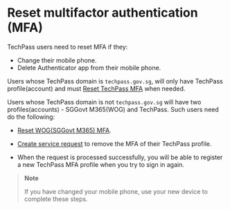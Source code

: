 # Reset multifactor authentication (MFA)

TechPass users need to reset MFA if they:

- Change their mobile phone.
- Delete Authenticator app from their mobile phone.

Users whose TechPass domain is ```techpass.gov.sg```, will only have TechPass profile(account) and must [Reset TechPass MFA](reset-techpass-mfa-for-new-device) when needed.

Users whose TechPass domain is not ```techpass.gov.sg``` will have two profiles(accounts) - SGGovt M365(WOG) and TechPass. Such users need do the following:

- [Reset WOG(SGGovt M365) MFA](reset-security-verification-for-wog-account).

- [Create service request](https://go.gov.sg/techpass-sr) to remove the MFA of their TechPass profile.

- When the request is processed successfully, you will be able to register a new TechPass MFA profile when you try to sign in again.

>**Note**
>
> If you have changed your mobile phone, use your new device to complete these steps.



